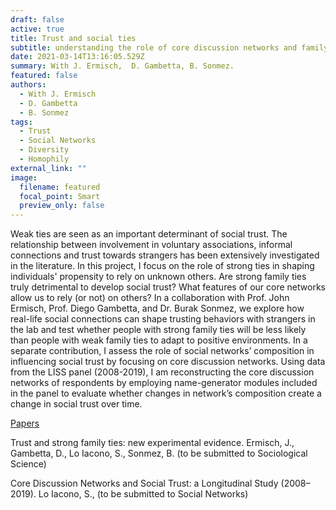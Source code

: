 ```yaml
---
draft: false
active: true
title: Trust and social ties
subtitle: understanding the role of core discussion networks and family ties in shaping trust towards strangers.
date: 2021-03-14T13:16:05.529Z
summary: With J. Ermisch,  D. Gambetta, B. Sonmez.
featured: false
authors:
  - With J. Ermisch
  - D. Gambetta
  - B. Sonmez
tags:
  - Trust
  - Social Networks
  - Diversity
  - Homophily
external_link: ""
image:
  filename: featured
  focal_point: Smart
  preview_only: false
---
```


Weak ties are seen as an important determinant of social trust. The relationship between involvement in voluntary associations, informal connections and trust towards strangers has been extensively investigated in the literature. In this project, I focus on the role of strong ties in shaping individuals' propensity to rely on unknown others. Are strong family ties truly detrimental to develop social trust? What features of our core networks allow us to rely (or not) on others? 
In a collaboration with Prof. John Ermisch, Prof. Diego Gambetta, and Dr. Burak Sonmez, we explore how real-life social connections can shape trusting behaviors with strangers in the lab and test whether people with strong family ties will be less likely than people with weak family ties to adapt to positive environments. 
In a separate contribution, I assess the role of social networks’ composition in influencing social trust by focusing on core discussion networks. Using data from the LISS panel (2008-2019), I am reconstructing the core discussion networks of respondents by employing name-generator modules included in the panel to evaluate whether changes in network’s composition create a change in social trust over time. 


<u>Papers</u> 

Trust and strong family ties: new experimental evidence.
Ermisch, J., Gambetta, D., Lo Iacono, S., Sonmez, B. (to be submitted to Sociological Science)


Core Discussion Networks and Social Trust: a Longitudinal Study (2008–2019).
Lo Iacono, S., (to be submitted to Social Networks)
